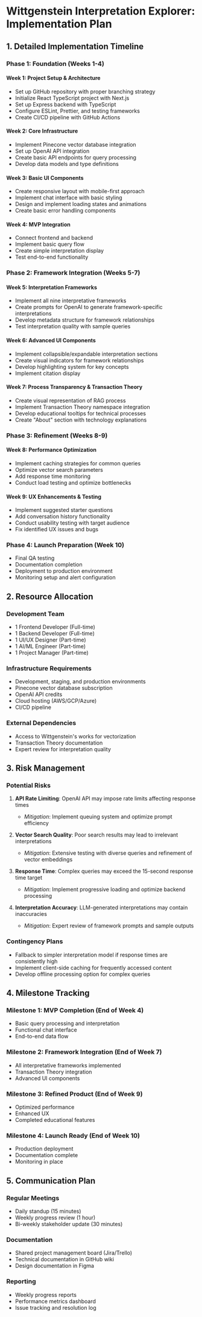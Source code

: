 # Wittgenstein Interpretation Explorer: Implementation Plan

## 1. Detailed Implementation Timeline

### Phase 1: Foundation (Weeks 1-4)
#### Week 1: Project Setup & Architecture
- Set up GitHub repository with proper branching strategy
- Initialize React TypeScript project with Next.js
- Set up Express backend with TypeScript
- Configure ESLint, Prettier, and testing frameworks
- Create CI/CD pipeline with GitHub Actions

#### Week 2: Core Infrastructure
- Implement Pinecone vector database integration
- Set up OpenAI API integration
- Create basic API endpoints for query processing
- Develop data models and type definitions

#### Week 3: Basic UI Components
- Create responsive layout with mobile-first approach
- Implement chat interface with basic styling
- Design and implement loading states and animations
- Create basic error handling components

#### Week 4: MVP Integration
- Connect frontend and backend
- Implement basic query flow
- Create simple interpretation display
- Test end-to-end functionality

### Phase 2: Framework Integration (Weeks 5-7)
#### Week 5: Interpretation Frameworks
- Implement all nine interpretative frameworks
- Create prompts for OpenAI to generate framework-specific interpretations
- Develop metadata structure for framework relationships
- Test interpretation quality with sample queries

#### Week 6: Advanced UI Components
- Implement collapsible/expandable interpretation sections
- Create visual indicators for framework relationships
- Develop highlighting system for key concepts
- Implement citation display

#### Week 7: Process Transparency & Transaction Theory
- Create visual representation of RAG process
- Implement Transaction Theory namespace integration
- Develop educational tooltips for technical processes
- Create "About" section with technology explanations

### Phase 3: Refinement (Weeks 8-9)
#### Week 8: Performance Optimization
- Implement caching strategies for common queries
- Optimize vector search parameters
- Add response time monitoring
- Conduct load testing and optimize bottlenecks

#### Week 9: UX Enhancements & Testing
- Implement suggested starter questions
- Add conversation history functionality
- Conduct usability testing with target audience
- Fix identified UX issues and bugs

### Phase 4: Launch Preparation (Week 10)
- Final QA testing
- Documentation completion
- Deployment to production environment
- Monitoring setup and alert configuration

## 2. Resource Allocation

### Development Team
- 1 Frontend Developer (Full-time)
- 1 Backend Developer (Full-time)
- 1 UI/UX Designer (Part-time)
- 1 AI/ML Engineer (Part-time)
- 1 Project Manager (Part-time)

### Infrastructure Requirements
- Development, staging, and production environments
- Pinecone vector database subscription
- OpenAI API credits
- Cloud hosting (AWS/GCP/Azure)
- CI/CD pipeline

### External Dependencies
- Access to Wittgenstein's works for vectorization
- Transaction Theory documentation
- Expert review for interpretation quality

## 3. Risk Management

### Potential Risks
1. **API Rate Limiting**: OpenAI API may impose rate limits affecting response times
   - *Mitigation*: Implement queuing system and optimize prompt efficiency

2. **Vector Search Quality**: Poor search results may lead to irrelevant interpretations
   - *Mitigation*: Extensive testing with diverse queries and refinement of vector embeddings

3. **Response Time**: Complex queries may exceed the 15-second response time target
   - *Mitigation*: Implement progressive loading and optimize backend processing

4. **Interpretation Accuracy**: LLM-generated interpretations may contain inaccuracies
   - *Mitigation*: Expert review of framework prompts and sample outputs

### Contingency Plans
- Fallback to simpler interpretation model if response times are consistently high
- Implement client-side caching for frequently accessed content
- Develop offline processing option for complex queries

## 4. Milestone Tracking

### Milestone 1: MVP Completion (End of Week 4)
- Basic query processing and interpretation
- Functional chat interface
- End-to-end data flow

### Milestone 2: Framework Integration (End of Week 7)
- All interpretative frameworks implemented
- Transaction Theory integration
- Advanced UI components

### Milestone 3: Refined Product (End of Week 9)
- Optimized performance
- Enhanced UX
- Completed educational features

### Milestone 4: Launch Ready (End of Week 10)
- Production deployment
- Documentation complete
- Monitoring in place

## 5. Communication Plan

### Regular Meetings
- Daily standup (15 minutes)
- Weekly progress review (1 hour)
- Bi-weekly stakeholder update (30 minutes)

### Documentation
- Shared project management board (Jira/Trello)
- Technical documentation in GitHub wiki
- Design documentation in Figma

### Reporting
- Weekly progress reports
- Performance metrics dashboard
- Issue tracking and resolution log 